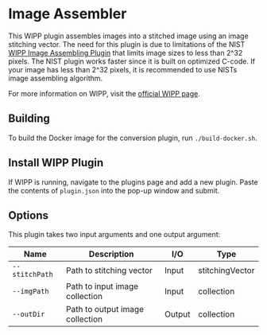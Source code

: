 # Image Assembler

This WIPP plugin assembles images into a stitched image using an image stitching vector. The need for this plugin is due to limitations of the NIST [WIPP Image Assembling Plugin](https://github.com/usnistgov/WIPP-image-assembling-plugin) that limits image sizes to less than 2^32 pixels. The NIST plugin works faster since it is built on optimized C-code. If your image has less than 2^32 pixels, it is recommended to use NISTs image assembling algorithm.

For more information on WIPP, visit the [official WIPP page](https://isg.nist.gov/deepzoomweb/software/wipp).

## Building

To build the Docker image for the conversion plugin, run
`./build-docker.sh`.

## Install WIPP Plugin

If WIPP is running, navigate to the plugins page and add a new plugin. Paste the contents of `plugin.json` into the pop-up window and submit.

## Options

This plugin takes two input arguments and one output argument:

| Name          | Description             | I/O    | Type   |
|---------------|-------------------------|--------|--------|
| `--stitchPath` | Path to stitching vector | Input | stitchingVector |
| `--imgPath` | Path to input image collection | Input | collection |
| `--outDir` | Path to output image collection | Output | collection |

